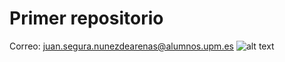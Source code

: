 # Primer repositorio
Correo: juan.segura.nunezdearenas@alumnos.upm.es
![alt text](https://github.com/JuanSeguraUPM/PrimerRepo/dog.jpeg "Logo Title Text 1")